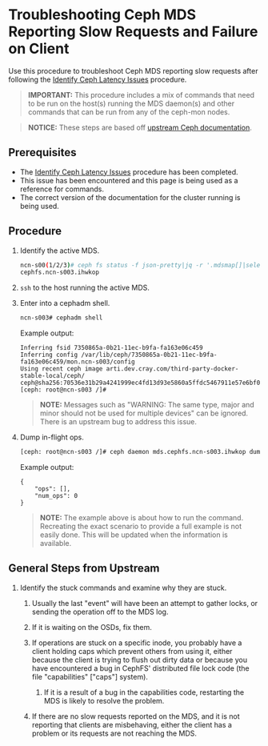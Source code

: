# Troubleshooting Ceph MDS Reporting Slow Requests and Failure on Client

Use this procedure to troubleshoot Ceph MDS reporting slow requests after following the [Identify Ceph Latency Issues](Identify_Ceph_Latency_Issues.md) procedure.

> **IMPORTANT:** This procedure includes a mix of commands that need to be run on the host(s) running the MDS daemon(s) and other commands that can be run from any of the ceph-mon nodes.

> **NOTICE:** These steps are based off [upstream Ceph documentation](https://docs.ceph.com/en/octopus/cephfs/troubleshooting/).


## Prerequisites

* The [Identify Ceph Latency Issues](Identify_Ceph_Latency_Issues.md) procedure has been completed.
* This issue has been encountered and this page is being used as a reference for commands.
* The correct version of the documentation for the cluster running is being used.


## Procedure

1. Identify the active MDS.

   ```bash
   ncn-s00(1/2/3)# ceph fs status -f json-pretty|jq -r '.mdsmap[]|select(.state=="active")|.name'
   cephfs.ncn-s003.ihwkop
   ```

2. `ssh` to the host running the active MDS.

3. Enter into a cephadm shell.

   ```bash
   ncn-s003# cephadm shell
   ```

   Example output:

   ```
   Inferring fsid 7350865a-0b21-11ec-b9fa-fa163e06c459
   Inferring config /var/lib/ceph/7350865a-0b21-11ec-b9fa-fa163e06c459/mon.ncn-s003/config
   Using recent ceph image arti.dev.cray.com/third-party-docker-stable-local/ceph/   ceph@sha256:70536e31b29a4241999ec4fd13d93e5860a5ffdc5467911e57e6bf04dfe68337
   [ceph: root@ncn-s003 /]#
   ```

   > **NOTE:** Messages such as "WARNING: The same type, major and minor should not be used for multiple devices" can be ignored. There is an upstream bug to address this issue.

4. Dump in-flight ops.

   ```bash
   [ceph: root@ncn-s003 /]# ceph daemon mds.cephfs.ncn-s003.ihwkop dump_ops_in_flight
   ```

   Example output:

   ```
   {
       "ops": [],
       "num_ops": 0
   }
   ```

   > **NOTE:** The example above is about how to run the command. Recreating the exact scenario to provide a full example is not easily done. This will be updated when the information is available.


## General Steps from Upstream

1. Identify the stuck commands and examine why they are stuck.

   1. Usually the last "event" will have been an attempt to gather locks, or sending the operation off to the MDS log.

   2. If it is waiting on the OSDs, fix them.

   3. If operations are stuck on a specific inode, you probably have a client holding caps which prevent others from using it, either because the client is trying to flush out dirty data or because you have encountered a bug in CephFS' distributed file lock code (the file "capabilities" ["caps"] system).

      1. If it is a result of a bug in the capabilities code, restarting the MDS is likely to resolve the problem.

   4. If there are no slow requests reported on the MDS, and it is not reporting that clients are misbehaving, either the client has a problem or its requests are not reaching the MDS.

